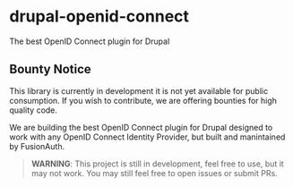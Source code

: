# drupal-openid-connect
The best OpenID Connect plugin for Drupal

## Bounty Notice
This library is currently in development it is not yet available for public consumption. If you wish to contribute, we are offering bounties for high quality code.

We are building the best OpenID Connect plugin for Drupal designed to work with any OpenID Connect Identity Provider, but built and manintained by FusionAuth. 

> **WARNING**: This project is still in development, feel free to use, but it may not work. You may still feel free to open issues or submit PRs. 
